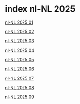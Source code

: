 # index nl-NL 2025

<a href="./01">nl-NL 2025 01</a>

<a href="./02">nl-NL 2025 02</a>

<a href="./03">nl-NL 2025 03</a>

<a href="./04">nl-NL 2025 04</a>

<a href="./05">nl-NL 2025 05</a>

<a href="./06">nl-NL 2025 06</a>

<a href="./07">nl-NL 2025 07</a>

<a href="./08">nl-NL 2025 08</a>

<a href="./09">nl-NL 2025 09</a>
